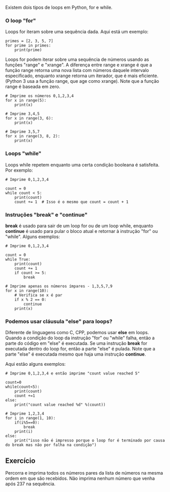 Existem dois tipos de loops em Python, for e while.

### O loop "for"

Loops for iteram sobre uma sequência dada. Aqui está um exemplo:

    primes = [2, 3, 5, 7]
    for prime in primes:
        print(prime)

Loops for podem iterar sobre uma sequência de números usando as funções "range" e "xrange". A diferença entre range e xrange é que a função range retorna uma nova lista com números daquele intervalo especificado, enquanto xrange retorna um iterador, que é mais eficiente. (Python 3 usa a função range, que age como xrange). Note que a função range é baseada em zero.

    # Imprime os números 0,1,2,3,4
    for x in range(5):
        print(x)

    # Imprime 3,4,5
    for x in range(3, 6):
        print(x)

    # Imprime 3,5,7
    for x in range(3, 8, 2):
        print(x)

### Loops "while"

Loops while repetem enquanto uma certa condição booleana é satisfeita. Por exemplo:

    # Imprime 0,1,2,3,4

    count = 0
    while count < 5:
        print(count)
        count += 1  # Isso é o mesmo que count = count + 1

### Instruções "break" e "continue"

**break** é usado para sair de um loop for ou de um loop while, enquanto **continue** é usado para pular o bloco atual e retornar à instrução "for" ou "while". Alguns exemplos:

    # Imprime 0,1,2,3,4

    count = 0
    while True:
        print(count)
        count += 1
        if count >= 5:
            break

    # Imprime apenas os números ímpares - 1,3,5,7,9
    for x in range(10):
        # Verifica se x é par
        if x % 2 == 0:
            continue
        print(x)

### Podemos usar cláusula "else" para loops?

Diferente de linguagens como C, CPP, podemos usar **else** em loops. Quando a condição do loop da instrução "for" ou "while" falha, então a parte do código em "else" é executada. Se uma instrução **break** for executada dentro do loop for, então a parte "else" é pulada. Note que a parte "else" é executada mesmo que haja uma instrução **continue**.

Aqui estão alguns exemplos:

    # Imprime 0,1,2,3,4 e então imprime "count value reached 5"

    count=0
    while(count<5):
        print(count)
        count +=1
    else:
        print("count value reached %d" %(count))

    # Imprime 1,2,3,4
    for i in range(1, 10):
        if(i%5==0):
            break
        print(i)
    else:
        print("isso não é impresso porque o loop for é terminado por causa do break mas não por falha na condição")


Exercício
--------

Percorra e imprima todos os números pares da lista de números na mesma ordem em que são recebidos. Não imprima nenhum número que venha após 237 na sequência.